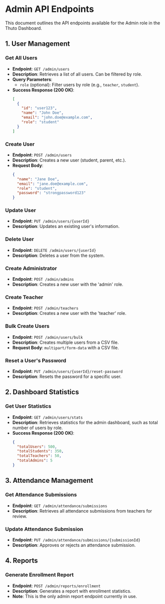 # Admin API Endpoints

This document outlines the API endpoints available for the Admin role in the Thuto Dashboard.

## 1. User Management

### Get All Users

- **Endpoint**: `GET /admin/users`
- **Description**: Retrieves a list of all users. Can be filtered by role.
- **Query Parameters**:
  - `role` (optional): Filter users by role (e.g., `teacher`, `student`).
- **Success Response (200 OK)**:
  ```json
  [
    {
      "id": "user123",
      "name": "John Doe",
      "email": "john.doe@example.com",
      "role": "student"
    }
  ]
  ```

### Create User

- **Endpoint**: `POST /admin/users`
- **Description**: Creates a new user (student, parent, etc.).
- **Request Body**:
  ```json
  {
    "name": "Jane Doe",
    "email": "jane.doe@example.com",
    "role": "student",
    "password": "strongpassword123"
  }
  ```

### Update User

- **Endpoint**: `PUT /admin/users/{userId}`
- **Description**: Updates an existing user's information.

### Delete User

- **Endpoint**: `DELETE /admin/users/{userId}`
- **Description**: Deletes a user from the system.

### Create Administrator

- **Endpoint**: `POST /admin/admins`
- **Description**: Creates a new user with the 'admin' role.

### Create Teacher

- **Endpoint**: `POST /admin/teachers`
- **Description**: Creates a new user with the 'teacher' role.

### Bulk Create Users

- **Endpoint**: `POST /admin/users/bulk`
- **Description**: Creates multiple users from a CSV file.
- **Request Body**: `multipart/form-data` with a CSV file.

### Reset a User's Password

- **Endpoint**: `PUT /admin/users/{userId}/reset-password`
- **Description**: Resets the password for a specific user.

## 2. Dashboard Statistics

### Get User Statistics

- **Endpoint**: `GET /admin/users/stats`
- **Description**: Retrieves statistics for the admin dashboard, such as total number of users by role.
- **Success Response (200 OK)**:
  ```json
  {
    "totalUsers": 500,
    "totalStudents": 350,
    "totalTeachers": 50,
    "totalAdmins": 5
  }
  ```

## 3. Attendance Management

### Get Attendance Submissions

- **Endpoint**: `GET /admin/attendance/submissions`
- **Description**: Retrieves all attendance submissions from teachers for review.

### Update Attendance Submission

- **Endpoint**: `PUT /admin/attendance/submissions/{submissionId}`
- **Description**: Approves or rejects an attendance submission.

## 4. Reports

### Generate Enrollment Report

- **Endpoint**: `POST /admin/reports/enrollment`
- **Description**: Generates a report with enrollment statistics.
- **Note**: This is the only admin report endpoint currently in use.
